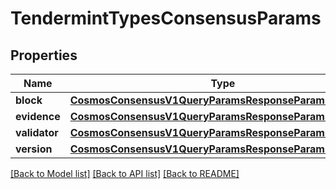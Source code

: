 # TendermintTypesConsensusParams

## Properties
Name | Type | Description | Notes
------------ | ------------- | ------------- | -------------
**block** | [**CosmosConsensusV1QueryParamsResponseParamsBlock**](CosmosConsensusV1QueryParamsResponseParamsBlock.md) |  | [optional] 
**evidence** | [**CosmosConsensusV1QueryParamsResponseParamsEvidence**](CosmosConsensusV1QueryParamsResponseParamsEvidence.md) |  | [optional] 
**validator** | [**CosmosConsensusV1QueryParamsResponseParamsValidator**](CosmosConsensusV1QueryParamsResponseParamsValidator.md) |  | [optional] 
**version** | [**CosmosConsensusV1QueryParamsResponseParamsVersion**](CosmosConsensusV1QueryParamsResponseParamsVersion.md) |  | [optional] 

[[Back to Model list]](../README.md#documentation-for-models) [[Back to API list]](../README.md#documentation-for-api-endpoints) [[Back to README]](../README.md)

